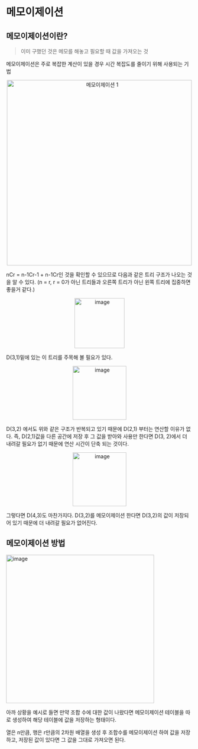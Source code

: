 # 메모이제이션

## 메모이제이션이란?

> 이미 구했던 것은 메모를 해놓고 필요할 때 값을 가져오는 것

메모이제이션은 주로 복잡한 계산이 있을 경우 시간 복잡도를 줄이기 위해 사용되는 기법

<div align="center">
<img width="500" alt="메모이제이션 1" src="https://user-images.githubusercontent.com/87177577/213729616-ca9ec0f9-5d7c-4a1b-a23c-4437fd12631c.png"/>
</div>

nCr = n-1Cr-1 + n-1Cr인 것을 확인할 수 있으므로 다음과 같은 트리 구조가 나오는 것을 알 수 있다. (n = r, r = 0가 아닌 트리들과 오른쪽 트리가 아닌 왼쪽 트리에 집중하면 좋을거 같다.)

<div align="center">
<img width="135" alt="image" src="https://user-images.githubusercontent.com/87177577/213730845-3850342d-80b7-4832-8a4e-0bceaeef7897.png"/>
</div>

D(3,1)밑에 있는 이 트리를 주목해 볼 필요가 있다.

<div align="center">
<img width="145" alt="image" src="https://user-images.githubusercontent.com/87177577/213731173-22979898-cf90-4524-8689-cf13ae941c1c.png"/>
</div>

D(3,2) 에서도 위와 같은 구조가 반복되고 있기 때문에 D(2,1) 부터는 연산할 이유가 없다. 즉, D(2,1)값을 다른 공간에 저장 후 그 값을 받아와 사용만 한다면 D(3, 2)에서 더 내려갈 필요가 없기 때문에 연산 시간이 단축 되는 것이다.

<div align="center">
<img width="145" alt="image" src="https://user-images.githubusercontent.com/87177577/213731827-73754172-c792-4bde-90bc-cd5a243dd2dd.png"/>
</div>

그렇다면 D(4,3)도 마찬가지다. D(3,2)를 메모이제이션 한다면 D(3,2)의 값이 저장되어 있기 때문에 더 내려갈 필요가 없어진다.

## 메모이제이션 방법

<div>
<img width="400" alt="image" src="https://user-images.githubusercontent.com/87177577/213734279-2014b900-addb-4ce4-80cd-81e4e7099a54.jpg"/>
</div>

아까 상황을 예시로 들면 만약 조합 수에 대한 값이 나왔다면 메모이제이션 테이블을 따로 생성하여 해당 테이블에 값을 저장하는 형태이다.

열은 n만큼, 행은 r만큼의 2차원 배열을 생성 후 조합수를 메모이제이션 하여 값을 저장하고, 저장된 값이 있다면 그 값을 그대로 가져오면 된다.
